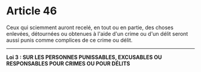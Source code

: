 # Article 46
Ceux qui sciemment auront recelé, en tout ou en partie, des choses enlevées,
détournées ou obtenues à l'aide d'un crime ou d'un délit seront aussi punis comme
complices de ce crime ou délit.
***
**Loi 3 : SUR LES PERSONNES PUNISSABLES, EXCUSABLES OU RESPONSABLES
          POUR CRIMES OU POUR DÉLITS**